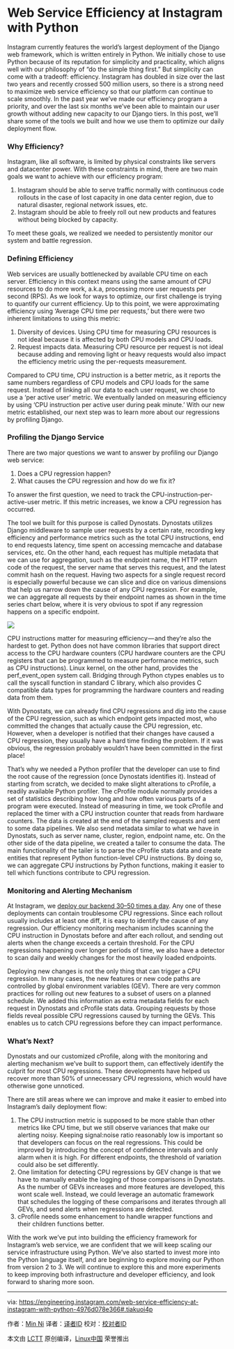 Web Service Efficiency at Instagram with Python
===============================================

Instagram currently features the world’s largest deployment of the Django web framework, which is written entirely in Python. We initially chose to use Python because of its reputation for simplicity and practicality, which aligns well with our philosophy of “do the simple thing first.” But simplicity can come with a tradeoff: efficiency. Instagram has doubled in size over the last two years and recently crossed 500 million users, so there is a strong need to maximize web service efficiency so that our platform can continue to scale smoothly. In the past year we’ve made our efficiency program a priority, and over the last six months we’ve been able to maintain our user growth without adding new capacity to our Django tiers. In this post, we’ll share some of the tools we built and how we use them to optimize our daily deployment flow.

### Why Efficiency?

Instagram, like all software, is limited by physical constraints like servers and datacenter power. With these constraints in mind, there are two main goals we want to achieve with our efficiency program:

1. Instagram should be able to serve traffic normally with continuous code rollouts in the case of lost capacity in one data center region, due to natural disaster, regional network issues, etc.
2. Instagram should be able to freely roll out new products and features without being blocked by capacity.

To meet these goals, we realized we needed to persistently monitor our system and battle regression.

### Defining Efficiency

Web services are usually bottlenecked by available CPU time on each server. Efficiency in this context means using the same amount of CPU resources to do more work, a.k.a, processing more user requests per second (RPS). As we look for ways to optimize, our first challenge is trying to quantify our current efficiency. Up to this point, we were approximating efficiency using ‘Average CPU time per requests,’ but there were two inherent limitations to using this metric:

1. Diversity of devices. Using CPU time for measuring CPU resources is not ideal because it is affected by both CPU models and CPU loads.
2. Request impacts data. Measuring CPU resource per request is not ideal because adding and removing light or heavy requests would also impact the efficiency metric using the per-requests measurement.

Compared to CPU time, CPU instruction is a better metric, as it reports the same numbers regardless of CPU models and CPU loads for the same request. Instead of linking all our data to each user request, we chose to use a ‘per active user’ metric. We eventually landed on measuring efficiency by using ‘CPU instruction per active user during peak minute.’ With our new metric established, our next step was to learn more about our regressions by profiling Django.

### Profiling the Django Service

There are two major questions we want to answer by profiling our Django web service:

1. Does a CPU regression happen?
2. What causes the CPU regression and how do we fix it?

To answer the first question, we need to track the CPU-instruction-per-active-user metric. If this metric increases, we know a CPU regression has occurred.

The tool we built for this purpose is called Dynostats. Dynostats utilizes Django middleware to sample user requests by a certain rate, recording key efficiency and performance metrics such as the total CPU instructions, end to end requests latency, time spent on accessing memcache and database services, etc. On the other hand, each request has multiple metadata that we can use for aggregation, such as the endpoint name, the HTTP return code of the request, the server name that serves this request, and the latest commit hash on the request. Having two aspects for a single request record is especially powerful because we can slice and dice on various dimensions that help us narrow down the cause of any CPU regression. For example, we can aggregate all requests by their endpoint names as shown in the time series chart below, where it is very obvious to spot if any regression happens on a specific endpoint.

![](https://d262ilb51hltx0.cloudfront.net/max/800/1*3iouYiAchYBwzF-v0bALMw.png)

CPU instructions matter for measuring efficiency — and they’re also the hardest to get. Python does not have common libraries that support direct access to the CPU hardware counters (CPU hardware counters are the CPU registers that can be programmed to measure performance metrics, such as CPU instructions). Linux kernel, on the other hand, provides the perf_event_open system call. Bridging through Python ctypes enables us to call the syscall function in standard C library, which also provides C compatible data types for programming the hardware counters and reading data from them.
 
 With Dynostats, we can already find CPU regressions and dig into the cause of the CPU regression, such as which endpoint gets impacted most, who committed the changes that actually cause the CPU regression, etc. However, when a developer is notified that their changes have caused a CPU regression, they usually have a hard time finding the problem. If it was obvious, the regression probably wouldn’t have been committed in the first place!
 
 That’s why we needed a Python profiler that the developer can use to find the root cause of the regression (once Dynostats identifies it). Instead of starting from scratch, we decided to make slight alterations to cProfile, a readily available Python profiler. The cProfile module normally provides a set of statistics describing how long and how often various parts of a program were executed. Instead of measuring in time, we took cProfile and replaced the timer with a CPU instruction counter that reads from hardware counters. The data is created at the end of the sampled requests and sent to some data pipelines. We also send metadata similar to what we have in Dynostats, such as server name, cluster, region, endpoint name, etc.
On the other side of the data pipeline, we created a tailer to consume the data. The main functionality of the tailer is to parse the cProfile stats data and create entities that represent Python function-level CPU instructions. By doing so, we can aggregate CPU instructions by Python functions, making it easier to tell which functions contribute to CPU regression.

### Monitoring and Alerting Mechanism

At Instagram, we [deploy our backend 30–50 times a day][1]. Any one of these deployments can contain troublesome CPU regressions. Since each rollout usually includes at least one diff, it is easy to identify the cause of any regression. Our efficiency monitoring mechanism includes scanning the CPU instruction in Dynostats before and after each rollout, and sending out alerts when the change exceeds a certain threshold. For the CPU regressions happening over longer periods of time, we also have a detector to scan daily and weekly changes for the most heavily loaded endpoints.
 
 Deploying new changes is not the only thing that can trigger a CPU regression. In many cases, the new features or new code paths are controlled by global environment variables (GEV). There are very common practices for rolling out new features to a subset of users on a planned schedule. We added this information as extra metadata fields for each request in Dynostats and cProfile stats data. Grouping requests by those fields reveal possible CPU regressions caused by turning the GEVs. This enables us to catch CPU regressions before they can impact performance.

### What’s Next?

Dynostats and our customized cProfile, along with the monitoring and alerting mechanism we’ve built to support them, can effectively identify the culprit for most CPU regressions. These developments have helped us recover more than 50% of unnecessary CPU regressions, which would have otherwise gone unnoticed. 
 
 There are still areas where we can improve and make it easier to embed into Instagram’s daily deployment flow:

1. The CPU instruction metric is supposed to be more stable than other metrics like CPU time, but we still observe variances that make our alerting noisy. Keeping signal:noise ratio reasonably low is important so that developers can focus on the real regressions. This could be improved by introducing the concept of confidence intervals and only alarm when it is high. For different endpoints, the threshold of variation could also be set differently.
2. One limitation for detecting CPU regressions by GEV change is that we have to manually enable the logging of those comparisons in Dynostats. As the number of GEVs increases and more features are developed, this wont scale well. Instead, we could leverage an automatic framework that schedules the logging of these comparisons and iterates through all GEVs, and send alerts when regressions are detected.
3. cProfile needs some enhancement to handle wrapper functions and their children functions better.

With the work we’ve put into building the efficiency framework for Instagram’s web service, we are confident that we will keep scaling our service infrastructure using Python. We’ve also started to invest more into the Python language itself, and are beginning to explore moving our Python from version 2 to 3. We will continue to explore this and more experiments to keep improving both infrastructure and developer efficiency, and look forward to sharing more soon.

--------------------------------------------------------------------------------

via: https://engineering.instagram.com/web-service-efficiency-at-instagram-with-python-4976d078e366#.tiakuoi4p

作者：[Min Ni][a]
译者：[译者ID](https://github.com/译者ID)
校对：[校对者ID](https://github.com/校对者ID)

本文由 [LCTT](https://github.com/LCTT/TranslateProject) 原创编译，[Linux中国](https://linux.cn/) 荣誉推出

[a]: https://engineering.instagram.com/@InstagramEng?source=post_header_lockup
[1]: https://engineering.instagram.com/continuous-deployment-at-instagram-1e18548f01d1#.p5adp7kcz
